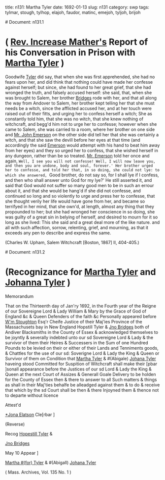 title: n131: Martha Tyler
date: 1692-01-13
slug: n131
category: swp
tags: tylmar, stough, tylhop, elajoh, faudor, matinc, emejoh, tyljoh, brijoh


<div markdown class="doc" id="n131.1"># Document: n131.1


# ( [Rev. Increase Mather's](/tag/matinc.html) Report of his Conversation in Prison with [Martha Tyler](/tag/tylmar.html) )

Goodwife [Tyler](/tag/tylmar.html) did say, that when she was first apprehended, she had no fears upon her, and did think that nothing could have made her confesse against herself; but since, she had found to her great grief, that she had wronged the truth, and falsely accused herself: she said, that, when she was brought to Salem, her brother [Bridges](/tag/brijoh.html) rode with her, and that all along the way from Andover to Salem, her brother kept telling her that she must needs be a witch, since the afflicted accused her, and at her touch were raised out of their fitts, and urging her to confess herself a witch; She as constantly told him, that she was no witch, that she knew nothing of witchcraft, and begg'd him not to urge her to confesse; however when she came to Salem, she was carried to a room, where her brother on one side and [Mr. John Emerson](/tag/emejoh.html) on the other side did tell her that she was certainly a witch, and that she saw the devill before her eyes at that time (and accordingly the said [Emerson](/tag/emejoh.html) would attempt with his hand to beat him away from her eyes) and they so urged her to confess, that she wished herself in any dungeon, rather than be so treated. [Mr. Emerson](/tag/emejoh.html) told her once and again, `Well, I see you will not confesse! Well, I will now leave you, and then you are undone, body and soul, forever.' Her brother urged her to confesse, and told her that, in so doing, she could not lye: to which she answered, `Good brother, do not say so, for I shall lye if I confess, and then who shall answer unto God for my lye?' He still asserted it, and said that God would not suffer so many good men to be in such an errour about it, and that she would be hang'd if she did not confesse, and continued so long and so violently to urge and press her to confesse, that she thought verily her life would have gone from her, and became so terrifyed in her mind, that she  own'd, at length, almost any thing that they propounded to her; but she had wronged her conscience in so doing, she was guilty of a great sin in belying of herself, and desired to mourn for it so long as she lived: This she said and a great deal more of the like nature. and all with such affection, sorrow, relenting, grief, and mourning, as that it exceeds any pen to describe and express the same.

(Charles W. Upham, Salem Witchcraft  [Boston, 1867] II, 404-405.)
</div><div markdown class="doc" id="n131.2"># Document: n131.2


# (Recognizance for [Martha Tyler](/tag/tylmar.html) and [Johanna Tyler](/tag/tyljoh.html) )

Memorandum 

That on the Thirteenth day of Jan'ry 1692, in the Fourth year of the Reigne of our Sovereigne Lord & Lady William & Mary by the Grace of God of England &c & Queen Defenders of the faith &c Personally appeared before [W'm Stoughton](/tag/stough.html) Esq'r Cheife Justice of their Maj'ies Province of the Massachusets bay in New England Hopstill Tyler & [Jno Bridges](/tag/brijoh.html) both of Andiver Blacksmiths in the County of Essex & acknowledged themselves to be joyntly & severally indebted unto our sd Sovereigne Lord & Lady & the survivor of them their Heires & Successers in the Sum of one Hundred Pounds to be levied on their or either of their Lands and Tenniments goods, & Chattles for the use of our sd: Soverigne Lord & Lady the King & Queen or Survivor of them on Condition that [Martha Tyler](/tag/tylmar.html) & #(Abigale) [Johana Tyler](/tag/tyljoh.html) haveing stood Committed for Suspition of Witchcraft shall make their [pbar ]sonall appearance before the Justices of our sd Lord & Lady the King & Queen at the next Court of Assizes & Generall Goale Delivery to be holden for the County of Essex then & there to answer to all Such matters & things as shall in their Maj'ties behalfe be alleadged against them & to do & receive that which by the sd Court shall be then & there Injoyned them & thence not to departe without licence

Attest'd 

[*Jona Elatson](/tag/elajoh.html) Cle[rbar ]

 

(Reverse) 

Recog [Hopestill Tyler](/tag/tylhop.html) &

[Jno Bridges](/tag/brijoh.html)

May 10 Appear ]

[Martha #(for) Tyler](/tag/tylmar.html) & #(Abigall) [Johana Tyler](/tag/tyljoh.html)

( Mass. Archives, Vol. 135 No. 1 )
</div>